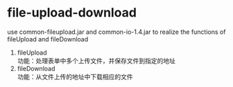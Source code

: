 # file-upload-download
use common-fileupload.jar and common-io-1.4.jar to realize the functions of fileUpload and fileDownload<br>
1. fileUpload<br>
功能：处理表单中多个上传文件，并保存文件到指定的地址<br>
2. fileDownload<br>
功能：从文件上传的地址中下载相应的文件
